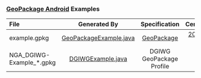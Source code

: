 ### [GeoPackage Android](https://github.com/ngageoint/geopackage-android) Examples

File | Generated By | Specification | Certification
:--- | :---: | :---: | :---:
example.gpkg | [GeoPackageExample.java](https://github.com/ngageoint/geopackage-android/blob/master/geopackage-sdk/src/androidTest/java/mil/nga/geopackage/GeoPackageExample.java) | [GeoPackage](https://www.geopackage.org/spec/) | [2022-03-11](https://www.ogc.org/resource/products/details/?pid=1732)
NGA_DGIWG-Example_*.gpkg | [DGIWGExample.java](https://github.com/ngageoint/geopackage-android/blob/master/geopackage-sdk/src/androidTest/java/mil/nga/geopackage/dgiwg/DGIWGExample.java) | DGIWG GeoPackage Profile | 

